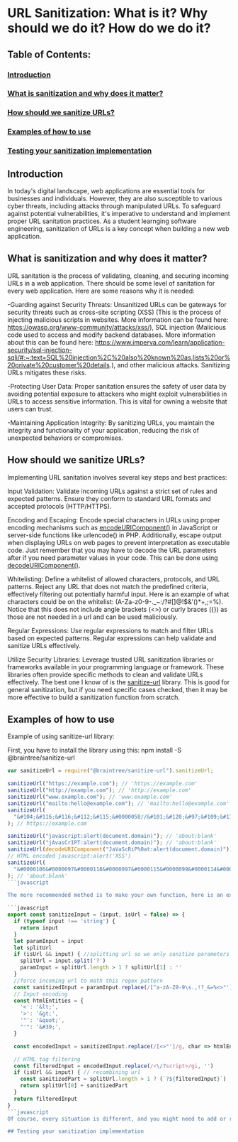 # URL Sanitization: What is it? Why should we do it? How do we do it?

## Table of Contents:
### [Introduction](#introduction-1)
### [What is sanitization and why does it matter?](#what-is-sanitization-and-why-does-it-matter-1)
### [How should we sanitize URLs?](#how-should-sanitize-urls-1)
### [Examples of how to use](#examples-of-how-to-use-1)
### [Testing your sanitization implementation](#testing-your-sanitization-implementation-1)


## Introduction

In today's digital landscape, web applications are essential tools for businesses and individuals. However, they are also susceptible to various cyber threats, including attacks through manipulated URLs. To safeguard against potential vulnerabilities, it's imperative to understand and implement proper URL sanitation practices. As a student learnging software engineering, sanitization of URLs is a key concept when building a new web application.


## What is sanitization and why does it matter?

URL sanitation is the process of validating, cleaning, and securing incoming URLs in a web application. There should be some level of sanitation for every web application. Here are some reasons why it is needed:

-Guarding against Security Threats: Unsanitized URLs can be gateways for security threats such as cross-site scripting (XSS) (This is the process of injecting malicious scripts in websites. More information can be found here: https://owasp.org/www-community/attacks/xss/), SQL injection (Malicious code used to access and modify backend databases. More information about this can be found here: https://www.imperva.com/learn/application-security/sql-injection-sqli/#:~:text=SQL%20injection%2C%20also%20known%20as,lists%20or%20private%20customer%20details.), and other malicious attacks. Sanitizing URLs mitigates these risks.

-Protecting User Data: Proper sanitation ensures the safety of user data by avoiding potential exposure to attackers who might exploit vulnerabilities in URLs to access sensitive information. This is vital for owning a website that users can trust.

-Maintaining Application Integrity: By sanitizing URLs, you maintain the integrity and functionality of your application, reducing the risk of unexpected behaviors or compromises.


## How should we sanitize URLs?

Implementing URL sanitation involves several key steps and best practices:

Input Validation: Validate incoming URLs against a strict set of rules and expected patterns. Ensure they conform to standard URL formats and accepted protocols (HTTP/HTTPS).

Encoding and Escaping: Encode special characters in URLs using proper encoding mechanisms such as [encodeURIComponent()](https://developer.mozilla.org/en-US/docs/Web/JavaScript/Reference/Global_Objects/encodeURIComponent) in JavaScript or server-side functions like urlencode() in PHP. Additionally, escape output when displaying URLs on web pages to prevent interpretation as executable code. Just remember that you may have to decode the URL parameters after if you need parameter values in your code. This can be done using [decodeURIComponent()](https://developer.mozilla.org/en-US/docs/Web/JavaScript/Reference/Global_Objects/decodeURIComponent).

Whitelisting: Define a whitelist of allowed characters, protocols, and URL patterns. Reject any URL that does not match the predefined criteria, effectively filtering out potentially harmful input. Here is an example of what characters could be on the whitelist: (A-Za-z0-9-._~:/?#[]@!$&'()*+,;=%). Notice that this does not include angle brackets (<>) or curly braces ({}) as those are not needed in a url and can be used maliciously.

Regular Expressions: Use regular expressions to match and filter URLs based on expected patterns. Regular expressions can help validate and sanitize URLs effectively.

Utilize Security Libraries: Leverage trusted URL sanitization libraries or frameworks available in your programming language or framework. These libraries often provide specific methods to clean and validate URLs effectively. The best one I know of is the [sanitize-url](https://www.npmjs.com/package/@braintree/sanitize-url) library. This is good for general sanitization, but if you need specific cases checked, then it may be more effective to build a sanitization function from scratch.


## Examples of how to use

Example of using sanitize-url library:

First, you have to install the library using this: npm install -S @braintree/sanitize-url



```javascript
var sanitizeUrl = require("@braintree/sanitize-url").sanitizeUrl;

sanitizeUrl("https://example.com"); // 'https://example.com'
sanitizeUrl("http://example.com"); // 'http://example.com'
sanitizeUrl("www.example.com"); // 'www.example.com'
sanitizeUrl("mailto:hello@example.com"); // 'mailto:hello@example.com'
sanitizeUrl(
  "&#104;&#116;&#116;&#112;&#115;&#0000058//&#101;&#120;&#97;&#109;&#112;&#108;&#101;&#46;&#99;&#111;&#109;"
); // https://example.com

sanitizeUrl("javascript:alert(document.domain)"); // 'about:blank'
sanitizeUrl("jAvasCrIPT:alert(document.domain)"); // 'about:blank'
sanitizeUrl(decodeURIComponent("JaVaScRiP%0at:alert(document.domain)")); // 'about:blank'
// HTML encoded javascript:alert('XSS')
sanitizeUrl(
  "&#0000106&#0000097&#0000118&#0000097&#0000115&#0000099&#0000114&#0000105&#0000112&#0000116&#0000058&#0000097&#0000108&#0000101&#0000114&#0000116&#0000040&#0000039&#0000088&#0000083&#0000083&#0000039&#0000041"
); // 'about:blank'
```javascript

The more recommended method is to make your own function, here is an example of one that I made:

```javascript
export const sanitizeInput = (input, isUrl = false) => {
  if (typeof input !== 'string') {
    return input
  }
  let paramInput = input
  let splitUrl
  if (isUrl && input) { //splitting url so we only sanitize parameters
    splitUrl = input.split('?')
    paramInput = splitUrl.length > 1 ? splitUrl[1] : ''
  }
  //force incoming url to math this regex pattern
  const sanitizedInput = paramInput.replace(/[^a-zA-Z0-9\s.,!?_&=%<>"']/g, '')
  // Input encoding
  const htmlEntities = {
    '<': '&lt;',
    '>': '&gt;',
    '"': '&quot;',
    "'": '&#39;',
  }

  const encodedInput = sanitizedInput.replace(/[<>"']/g, char => htmlEntities[char])

  // HTML tag filtering
  const filteredInput = encodedInput.replace(/<\/?script>/gi, '')
  if (isUrl && input) { // recombining url
    const sanitizedPart = splitUrl.length > 1 ? (`?${filteredInput}`) : ''
    return splitUrl[0] + sanitizedPart
  }
  return filteredInput
}
```javascript
Of course, every situation is different, and you might need to add or remove different characters from your whitelist, or you may have to add more encoding and decoding.

## Testing your sanitization implementation
